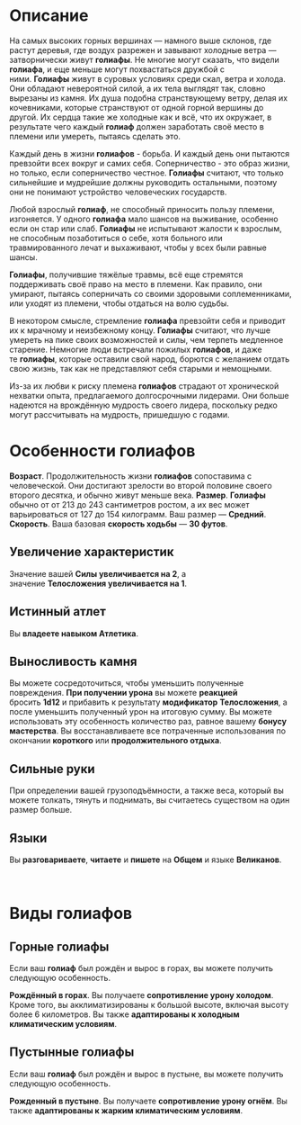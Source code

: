 # Описание

На самых высоких горных вершинах — намного выше склонов, где растут деревья, где воздух разрежен и завывают холодные ветра — затворнически живут **голиафы**. Не многие могут сказать, что видели **голиафа**, и еще меньше могут похвастаться дружбой с ними. **Голиафы** живут в суровых условиях среди скал, ветра и холода. Они обладают невероятной силой, а их тела выглядят так, словно вырезаны из камня. Их душа подобна странствующему ветру, делая их кочевниками, которые странствуют от одной горной вершины до другой. Их сердца такие же холодные как и всё, что их окружает, в результате чего каждый **голиаф** должен заработать своё место в племени или умереть, пытаясь сделать это.

Каждый день в жизни **голиафов** - борьба. И каждый день они пытаются превзойти всех вокруг и самих себя. Соперничество - это образ жизни, но только, если соперничество честное. **Голиафы** считают, что только сильнейшие и мудрейшие должны руководить остальными, поэтому они не понимают устройство человеческих государств.

Любой взрослый **голиаф**, не способный приносить пользу племени, изгоняется. У одного **голиафа** мало шансов на выживание, особенно если он стар или слаб. **Голиафы** не испытывают жалости к взрослым, не способным позаботиться о себе, хотя больного или травмированного лечат и выхаживают, чтобы у всех были равные шансы.

**Голиафы**, получившие тяжёлые травмы, всё еще стремятся поддерживать своё право на место в племени. Как правило, они умирают, пытаясь соперничать со своими здоровыми соплеменниками, или уходят из племени, чтобы отдаться на волю судьбы.

В некотором смысле, стремление **голиафа** превзойти себя и приводит их к мрачному и неизбежному концу. **Голиафы** считают, что лучше умереть на пике своих возможностей и силы, чем терпеть медленное старение. Немногие люди встречали пожилых **голиафов**, и даже те **голиафы**, которые оставили свой народ, борются с желанием отдать свою жизнь, так как не представляют себя старыми и немощными.

Из-за их любви к риску племена **голиафов** страдают от хронической нехватки опыта, предлагаемого долгосрочными лидерами. Они больше надеются на врождённую мудрость своего лидера, поскольку редко могут рассчитывать на мудрость, пришедшую с годами.

# Особенности голиафов

**Возраст**. Продолжительность жизни **голиафов** сопоставима с человеческой. Они достигают зрелости во второй половине своего второго десятка, и обычно живут меньше века.
**Размер**. **Голиафы** обычно от от 213 до 243 сантиметров ростом, а их вес может варьироваться от 127 до 154 килограмм. Ваш размер — **Средний**.
**Скорость**. Ваша базовая **скорость ходьбы** — **30 футов**.

## Увеличение характеристик

Значение вашей **Силы увеличивается на 2**, а значение **Телосложения увеличивается на 1**.

## Истинный атлет

Вы **владеете навыком Атлетика**.

## Выносливость камня

Вы можете сосредоточиться, чтобы уменьшить полученные повреждения. **При получении урона** вы можете **реакцией** бросить **1d12** и прибавить к результату **модификатор** **Телосложения**, а после уменьшить полученный урон на итоговую сумму. Вы можете использовать эту особенность количество раз, равное вашему **бонусу мастерства**. Вы восстанавливаете все потраченные использования по окончании **короткого** или **продолжительного отдыха**.

## Сильные руки

При определении вашей грузоподъёмности, а также веса, который вы можете толкать, тянуть и поднимать, вы считаетесь существом на один размер больше.

## Языки

Вы **разговариваете**, **читаете** и **пишете** на **Общем** и языке **Великанов**.

 

# Виды голиафов

## Горные голиафы

Если ваш **голиаф** был рождён и вырос в горах, вы можете получить следующую особенность.

**Рождённый в горах**. Вы получаете **сопротивление урону холодом**. Кроме того, вы акклиматизированы к большой высоте, включая высоту более 6 километров. Вы также **адаптированы к холодным климатическим условиям**.

## Пустынные голиафы

Если ваш **голиаф** был рождён и вырос в пустыне, вы можете получить следующую особенность.

**Рожденный в пустыне**. Вы получаете **сопротивление урону огнём**. Вы также **адаптированы к жарким климатическим условиям**.